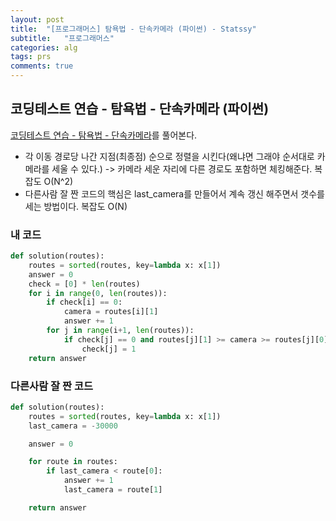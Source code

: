 ```yaml
---
layout: post
title:  "[프로그래머스] 탐욕법 - 단속카메라 (파이썬) - Statssy"
subtitle:   "프로그래머스"
categories: alg
tags: prs
comments: true
---
```


## 코딩테스트 연습 - 탐욕법 - 단속카메라 (파이썬)

[코딩테스트 연습 - 탐욕법 - 단속카메라](https://programmers.co.kr/learn/courses/30/lessons/42884)를 풀어본다.
  

- 각 이동 경로당 나간 지점(최종점) 순으로 정렬을 시킨다(왜냐면 그래야 순서대로 카메라를 세울 수 있다.) -> 카메라 세운 자리에 다른 경로도 포함하면 체킹해준다. 복잡도 O(N^2)
- 다른사람 잘 짠 코드의 핵심은 last_camera를 만들어서 계속 갱신 해주면서 갯수를 세는 방법이다. 복잡도 O(N)

### 내 코드

```python
def solution(routes):
    routes = sorted(routes, key=lambda x: x[1])
    answer = 0
    check = [0] * len(routes)
    for i in range(0, len(routes)):
        if check[i] == 0:
            camera = routes[i][1]
            answer += 1
        for j in range(i+1, len(routes)):
            if check[j] == 0 and routes[j][1] >= camera >= routes[j][0]:
                check[j] = 1
    return answer
```


### 다른사람 잘 짠 코드
  
```python
def solution(routes):
    routes = sorted(routes, key=lambda x: x[1])
    last_camera = -30000

    answer = 0

    for route in routes:
        if last_camera < route[0]:
            answer += 1
            last_camera = route[1]

    return answer
```
